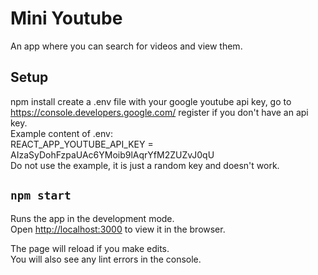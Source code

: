 # Mini Youtube

An app where you can search for videos and view them. <br />

## Setup

npm install
create a .env file with your google youtube api key, go to https://console.developers.google.com/ register if you don't have an api key. <br />
Example content of .env: <br />
REACT_APP_YOUTUBE_API_KEY = AIzaSyDohFzpaUAc6YMoib9lAqrYfM2ZUZvJ0qU <br />
Do not use the example, it is just a random key and doesn't work. <br />

## `npm start`

Runs the app in the development mode.<br />
Open [http://localhost:3000](http://localhost:3000) to view it in the browser.

The page will reload if you make edits.<br />
You will also see any lint errors in the console.
